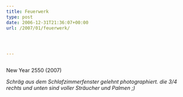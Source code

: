 ```yaml
---
title: Feuerwerk
type: post
date: 2006-12-31T21:36:07+00:00
url: /2007/01/feuerwerk/




---
```

<div class="flickr">
  <a href="http://www.flickr.com/photos/schreibblogade/340316549/"><img src="//farm1.static.flickr.com/147/340316549_7fe85fc4eb.jpg" class="flickr-photo" alt="" /></a></p>

  <p>
    New Year 2550 (2007)
  </p>
</div>

_Schräg aus dem Schlafzimmerfenster gelehnt photographiert. die 3/4 rechts und unten sind voller Sträucher und Palmen ;)_
